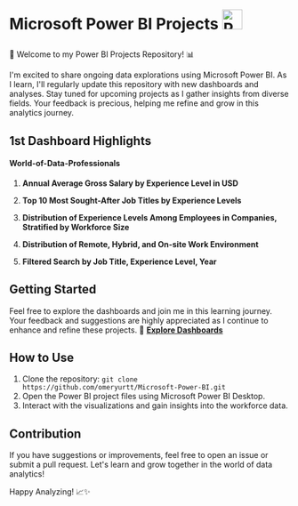 # <p align="left">  Microsoft Power BI Projects <img src="https://profilinator.rishav.dev/skills-assets/powerbi.png" width="36" height="36" alt="Power BI" />  </p>

🚀 Welcome to my Power BI Projects Repository! 📊

I'm excited to share ongoing data explorations using Microsoft Power BI. As I learn, I'll regularly update this repository with new dashboards and analyses. Stay tuned for upcoming projects as I gather insights from diverse fields. Your feedback is precious, helping me refine and grow in this analytics journey.

## 1st Dashboard Highlights
#### World-of-Data-Professionals

1. **Annual Average Gross Salary by Experience Level in USD**

2. **Top 10 Most Sought-After Job Titles by Experience Levels**

3. **Distribution of Experience Levels Among Employees in Companies, Stratified by Workforce Size**

4. **Distribution of Remote, Hybrid, and On-site Work Environment**
   
5. **Filtered Search by Job Title, Experience Level, Year**

## Getting Started

Feel free to explore the dashboards and join me in this learning journey. Your feedback and suggestions are highly appreciated as I continue to enhance and refine these projects.
🔗 **[Explore Dashboards](#)**


## How to Use

1. Clone the repository: `git clone https://github.com/omeryurtt/Microsoft-Power-BI.git`
2. Open the Power BI project files using Microsoft Power BI Desktop.
3. Interact with the visualizations and gain insights into the workforce data.

## Contribution

If you have suggestions or improvements, feel free to open an issue or submit a pull request. Let's learn and grow together in the world of data analytics!

Happy Analyzing! 📈✨

